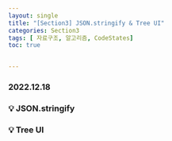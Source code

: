 ```yaml
---
layout: single
title: "[Section3] JSON.stringify & Tree UI"
categories: Section3
tags: [ 자료구조, 알고리즘, CodeStates]
toc: true


---
```


### 2022.12.18

### 💡 JSON.stringify 



### 💡  Tree UI